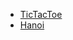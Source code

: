 * [TicTacToe](https://github.com/appacademy/ttt.js/tree/gh-pages/ttt-core-solution)
* [Hanoi](https://github.com/appacademy/hanoi.js/tree/gh-pages/hanoi-core-solution)
